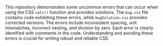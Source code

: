 This repository demonstrates some uncommon errors that can occur when using the CSS `calc()` function and provides solutions.  The `bug.css` file contains code exhibiting these errors, while `bugSolution.css` provides corrected versions.  The errors include inconsistent spacing, unit mismatches, incorrect nesting, and division by zero.  Each error is clearly identified with comments in the code. Understanding and avoiding these errors is crucial for writing robust and reliable CSS.